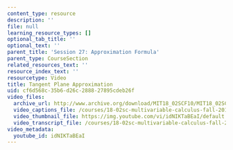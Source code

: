 ```yaml
---
content_type: resource
description: ''
file: null
learning_resource_types: []
optional_tab_title: ''
optional_text: ''
parent_title: 'Session 27: Approximation Formula'
parent_type: CourseSection
related_resources_text: ''
resource_index_text: ''
resourcetype: Video
title: Tangent Plane Approximation
uid: cf6d568c-35b6-d26c-2888-27895cdeb26f
video_files:
  archive_url: http://www.archive.org/download/MIT18_02SCF10/MIT18_02SCF10Rec_21_300k.mp4
  video_captions_file: /courses/18-02sc-multivariable-calculus-fall-2010/9267860705625d19b5bf4310754d2d4a_idNIKTaBEaI.vtt
  video_thumbnail_file: https://img.youtube.com/vi/idNIKTaBEaI/default.jpg
  video_transcript_file: /courses/18-02sc-multivariable-calculus-fall-2010/011e86938c5dd072183df24445ba25c1_idNIKTaBEaI.pdf
video_metadata:
  youtube_id: idNIKTaBEaI
---
```

